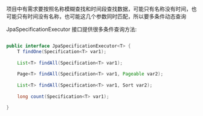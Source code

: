 项目中有需求要按照名称模糊查找和时间段查找数据，可能只有名称没有时间，也可能只有时间没有名称，也可能这几个参数同时匹配，所以要多条件动态查询

JpaSpecificationExecutor 接口提供很多条件查询方法:

```java

public interface JpaSpecificationExecutor<T> {
    T findOne(Specification<T> var1);
 
    List<T> findAll(Specification<T> var1);
 
    Page<T> findAll(Specification<T> var1, Pageable var2);
 
    List<T> findAll(Specification<T> var1, Sort var2);
 
    long count(Specification<T> var1);
}
```



